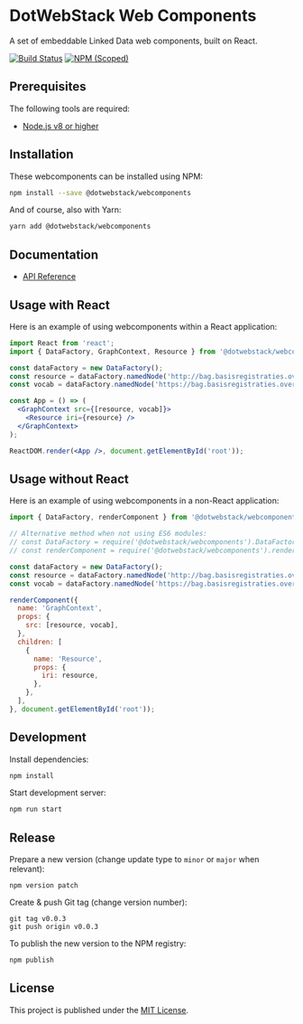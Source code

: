 # DotWebStack Web Components

A set of embeddable Linked Data web components, built on React.

[![Build Status](https://travis-ci.org/dotwebstack/dotwebstack-webcomponents.svg?branch=master)](https://travis-ci.org/dotwebstack/dotwebstack-webcomponents)
[![NPM (Scoped)](https://img.shields.io/npm/v/@dotwebstack/webcomponents.svg)](https://www.npmjs.com/package/@dotwebstack/webcomponents)

## Prerequisites

The following tools are required:

* [Node.js v8 or higher](https://nodejs.org/en/)

## Installation

These webcomponents can be installed using NPM:

```bash
npm install --save @dotwebstack/webcomponents
```

And of course, also with Yarn:

```bash
yarn add @dotwebstack/webcomponents
```

## Documentation

* [API Reference](./docs/api.md)

## Usage with React

Here is an example of using webcomponents within a React application:

```jsx
import React from 'react';
import { DataFactory, GraphContext, Resource } from '@dotwebstack/webcomponents';

const dataFactory = new DataFactory();
const resource = dataFactory.namedNode('http://bag.basisregistraties.overheid.nl/bag/id/ligplaats/0003020000000004');
const vocab = dataFactory.namedNode('https://bag.basisregistraties.overheid.nl/def/bag');

const App = () => (
  <GraphContext src={[resource, vocab]}>
    <Resource iri={resource} />
  </GraphContext>
);

ReactDOM.render(<App />, document.getElementById('root'));
```

## Usage without React

Here is an example of using webcomponents in a non-React application:

```js
import { DataFactory, renderComponent } from '@dotwebstack/webcomponents';

// Alternative method when not using ES6 modules:
// const DataFactory = require('@dotwebstack/webcomponents').DataFactory;
// const renderComponent = require('@dotwebstack/webcomponents').renderComponent;

const dataFactory = new DataFactory();
const resource = dataFactory.namedNode('http://bag.basisregistraties.overheid.nl/bag/id/ligplaats/0003020000000004');
const vocab = dataFactory.namedNode('https://bag.basisregistraties.overheid.nl/def/bag');

renderComponent({
  name: 'GraphContext',
  props: {
    src: [resource, vocab],
  },
  children: [
    {
      name: 'Resource',
      props: {
        iri: resource,
      },
    },
  ],
}, document.getElementById('root'));
```

## Development

Install dependencies:

```bash
npm install
```

Start development server:

```bash
npm run start
```

## Release

Prepare a new version (change update type to `minor` or `major` when relevant):

```
npm version patch
```

Create & push Git tag (change version number):

```
git tag v0.0.3
git push origin v0.0.3
```

To publish the new version to the NPM registry:

```bash
npm publish
```

## License

This project is published under the [MIT License](LICENSE.md).
